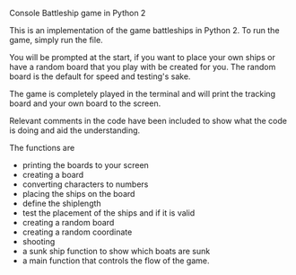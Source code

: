 Console Battleship game in Python 2

This is an implementation of the game battleships in Python 2. To run the game, simply run the file.

You will be prompted at the start, if you want to place your own ships or have a random board that you play with be created for you. The random board is the default for speed and testing's sake.

The game is completely played in the terminal and will print the tracking board and your own board to the screen.

Relevant comments in the code have been included to show what the code is doing and aid the understanding.

The functions are

- printing the boards to your screen
- creating a board
- converting characters to numbers
- placing the ships on the board
- define the shiplength
- test the placement of the ships and if it is valid
- creating a random board
- creating a random coordinate
- shooting
- a sunk ship function to show which boats are sunk
- a main function that controls the flow of the game.
